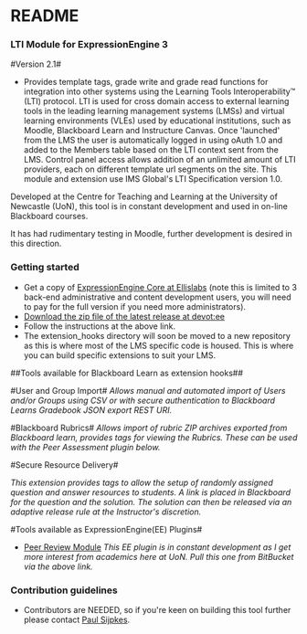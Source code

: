 # README #

### LTI Module for ExpressionEngine 3 ###

#Version 2.1#

* Provides template tags, grade write and grade read functions for integration into other systems using the Learning Tools Interoperability™ (LTI) protocol. LTI is used for cross domain access to external learning tools in the leading learning management systems (LMSs) and virtual learning environments (VLEs) used by educational institutions, such as Moodle, Blackboard Learn and Instructure Canvas. Once 'launched' from the LMS the user is automatically logged in using oAuth 1.0 and added to the Members table based on the LTI context sent from the LMS. Control panel access allows addition of an unlimited amount of LTI providers, each on different template url segments on the site. This module and extension use IMS Global's LTI Specification version 1.0.

Developed at the Centre for Teaching and Learning at the University of Newcastle (UoN), this tool is in constant development and used in on-line Blackboard courses.

It has had rudimentary testing in Moodle, further development is desired in this direction. 

### Getting started ###

* Get a copy of [ExpressionEngine Core at Ellislabs](https://store.ellislab.com/#ee-core) (note this is limited to 3 back-end administrative and content development users, you will need to pay for the full version if you need more administrators).
* [Download the zip file of the latest release at devot:ee](https://devot-ee.com/add-ons/learning-tools-integration)
* Follow the instructions at the above link.
* The extension_hooks directory will soon be moved to a new repository as this is where most of the LMS specific code is housed.  This is where you can build specific extensions to suit your LMS. 

##Tools available for Blackboard Learn as extension hooks##

#User and Group Import#
*Allows manual and automated import of Users and/or Groups using CSV or with secure authentication to Blackboard Learns Gradebook JSON export REST URI.*

#Blackboard Rubrics#
*Allows import of rubric ZIP archives exported from Blackboard learn, provides tags for viewing the Rubrics.  These can be used with the Peer Assessment plugin below.*

#Secure Resource Delivery#

*This extension provides tags to allow the setup of randomly assigned question and answer resources to students.  A link is placed in Blackboard for the question and the solution.  The solution can then be released via an adaptive release rule at the Instructor's discretion.*

#Tools available as ExpressionEngine(EE) Plugins#

* [Peer Review Module](https://bitbucket.org/sijpkes/lti-peer-assessment)
*This EE plugin is in constant development as I get more interest from academics here at UoN.  Pull this one from BitBucket via the above link.*


### Contribution guidelines ###

* Contributors are NEEDED, so if you're keen on building this tool further please contact [Paul Sijpkes](mailto:paul.sijpkes@newcastle.edu.au).